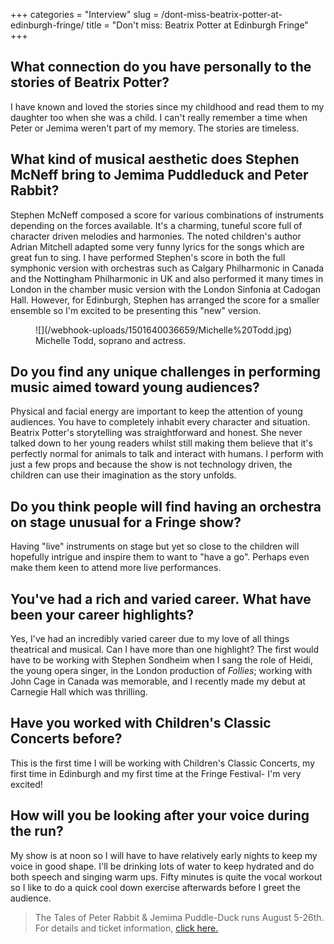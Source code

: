 +++
categories = "Interview"
slug = /dont-miss-beatrix-potter-at-edinburgh-fringe/
title = "Don&#039;t miss: Beatrix Potter at Edinburgh Fringe"
+++

## What connection do you have personally to the stories of Beatrix Potter?

I have known and loved the stories since my childhood and read them to my daughter too when she was a child. I can't really remember a time when Peter or Jemima weren't part of my memory. The stories are timeless.

## What kind of musical aesthetic does Stephen McNeff bring to Jemima Puddleduck and Peter Rabbit?

Stephen McNeff composed a score for various combinations of instruments depending on the forces available. It's a charming, tuneful score full of character driven melodies and harmonies. The noted children's author Adrian Mitchell adapted some very funny lyrics for the songs which are great fun to sing. I have performed Stephen's score in both the full symphonic version with orchestras such as Calgary Philharmonic in Canada and the Nottingham Philharmonic in UK and also performed it many times in London in the chamber music version with the London Sinfonia at Cadogan Hall. However, for Edinburgh, Stephen has arranged the score for a smaller ensemble so I'm excited to be presenting this "new" version.

<figure data-type="image">
![](/webhook-uploads/1501640036659/Michelle%20Todd.jpg)
<figcaption>Michelle Todd, soprano and actress.</figcaption>
</figure>

## Do you find any unique challenges in performing music aimed toward young audiences?

Physical and facial energy are important to keep the attention of young audiences. You have to completely inhabit every character and situation. Beatrix Potter's storytelling was straightforward and honest. She never talked down to her young readers whilst still making them believe that it's perfectly normal for animals to talk and interact with humans. I perform with just a few props and because the show is not technology driven, the children can use their imagination as the story unfolds.

## Do you think people will find having an orchestra on stage unusual for a Fringe show?

Having "live" instruments on stage but yet so close to the children will hopefully intrigue and inspire them to want to "have a go". Perhaps even make them keen to attend more live performances.

## You've had a rich and varied career. What have been your career highlights?

Yes, I've had an incredibly varied career due to my love of all things theatrical and musical. Can I have more than one highlight? The first would have to be working with Stephen Sondheim when I sang the role of Heidi, the young opera singer, in the London production of *Follies*; working with John Cage in Canada was memorable, and I recently made my debut at Carnegie Hall which was thrilling.

## Have you worked with Children's Classic Concerts before?

This is the first time I will be working with Children's Classic Concerts, my first time in Edinburgh and my first time at the Fringe Festival- I'm very excited!

## How will you be looking after your voice during the run?

My show is at noon so I will have to have relatively early nights to keep my voice in good shape. I'll be drinking lots of water to keep hydrated and do both speech and singing warm ups. Fifty minutes is quite the vocal workout so I like to do a quick cool down exercise afterwards before I greet the audience.

>The Tales of Peter Rabbit & Jemima Puddle-Duck runs August 5-26th. For details and ticket information, [click here.](http://www.underbellyedinburgh.co.uk/whats-on/the-tales-of-peter-rabbit-jemima-puddle-duck)
